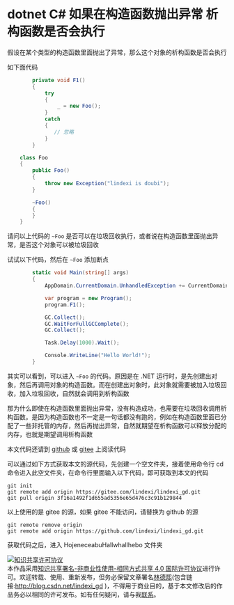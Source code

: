
# dotnet C# 如果在构造函数抛出异常 析构函数是否会执行

假设在某个类型的构造函数里面抛出了异常，那么这个对象的析构函数是否会执行

<!--more-->


<!-- CreateTime:2021/6/17 20:10:18 -->

<!-- 发布 -->

如下面代码

```csharp
        private void F1()
        {
            try
            {
                _ = new Foo();
            }
            catch
            {
               // 忽略
            }
        }

    class Foo
    {
        public Foo()
        {
            throw new Exception("lindexi is doubi");
        }

        ~Foo()
        {
        }
    }
```

请问以上代码的 `~Foo` 是否可以在垃圾回收执行，或者说在构造函数里面抛出异常，是否这个对象可以被垃圾回收

试试以下代码，然后在 `~Foo` 添加断点

```csharp
        static void Main(string[] args)
        {
            AppDomain.CurrentDomain.UnhandledException += CurrentDomain_UnhandledException;

            var program = new Program();
            program.F1();

            GC.Collect();
            GC.WaitForFullGCComplete();
            GC.Collect();

            Task.Delay(1000).Wait();

            Console.WriteLine("Hello World!");
        }
```

其实可以看到，可以进入 `~Foo` 的代码。原因是在 .NET 运行时，是先创建出对象，然后再调用对象的构造函数。而在创建出对象时，此对象就需要被加入垃圾回收，加入垃圾回收，自然就会调用到析构函数

那为什么即使在构造函数里面抛出异常，没有构造成功，也需要在垃圾回收调用析构函数。是因为构造函数也不一定是一句话都没有跑的，例如在构造函数里面已分配了一些非托管的内存，然后再抛出异常，自然就期望在析构函数可以释放分配的内存，也就是期望调用析构函数

本文代码还请到 [github](https://github.com/lindexi/lindexi_gd/tree/3f16a1492f1d655ad5356e65d476c3c91b129844/HojeneceabuHallwhallhebo) 或 [gitee](https://gitee.com/lindexi/lindexi_gd/tree/3f16a1492f1d655ad5356e65d476c3c91b129844/HojeneceabuHallwhallhebo) 上阅读代码

可以通过如下方式获取本文的源代码，先创建一个空文件夹，接着使用命令行 cd 命令进入此空文件夹，在命令行里面输入以下代码，即可获取到本文的代码

```
git init
git remote add origin https://gitee.com/lindexi/lindexi_gd.git
git pull origin 3f16a1492f1d655ad5356e65d476c3c91b129844
```

以上使用的是 gitee 的源，如果 gitee 不能访问，请替换为 github 的源

```
git remote remove origin
git remote add origin https://github.com/lindexi/lindexi_gd.git
```

获取代码之后，进入 HojeneceabuHallwhallhebo 文件夹





<a rel="license" href="http://creativecommons.org/licenses/by-nc-sa/4.0/"><img alt="知识共享许可协议" style="border-width:0" src="https://licensebuttons.net/l/by-nc-sa/4.0/88x31.png" /></a><br />本作品采用<a rel="license" href="http://creativecommons.org/licenses/by-nc-sa/4.0/">知识共享署名-非商业性使用-相同方式共享 4.0 国际许可协议</a>进行许可。欢迎转载、使用、重新发布，但务必保留文章署名[林德熙](http://blog.csdn.net/lindexi_gd)(包含链接:http://blog.csdn.net/lindexi_gd )，不得用于商业目的，基于本文修改后的作品务必以相同的许可发布。如有任何疑问，请与我[联系](mailto:lindexi_gd@163.com)。